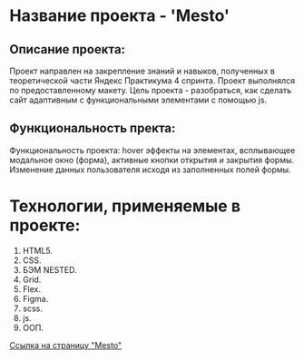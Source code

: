 # Название проекта - 'Mesto'

## Описание проекта:

Проект направлен на закрепление знаний и навыков, полученных в теоретической части Яндекс Практикума 4 спринта. Проект выполнялся по предоставленному макету. Цель проекта - разобраться, как сделать сайт адаптивным с функциональными элементами с помощью js.

## Функциональность пректа:

Функциональность проекта: hover эффекты на элементах, всплывающее модальное окно (форма), активные кнопки открытия и закрытия формы. Изменение данных пользователя исходя из заполненных полей формы.

# Технологии, применяемые в проекте:

1. HTML5.
2. CSS.
3. БЭМ NESTED.
4. Grid.
5. Flex.
6. Figma.
7. scss.
8. js.
9. ООП.

[Ссылка на страницу "Mesto"](https://kirillpers.github.io/mesto/)

